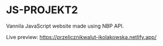# JS-PROJEKT2
Vannila JavaScript website made using NBP API.

Live preview: https://przelicznikwalut-jkolakowska.netlify.app/
